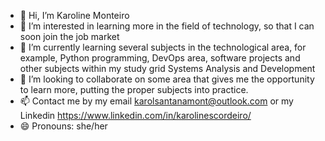 - 👋 Hi, I’m Karoline Monteiro 
- 👀 I’m interested in learning more in the field of technology, so that I can soon join the job market
- 🌱 I’m currently learning several subjects in the technological area, for example, Python programming, DevOps area, software projects and other subjects within my study grid Systems Analysis and Development
- 💞️ I’m looking to collaborate on  some area that gives me the opportunity to learn more, putting the proper subjects into practice.
- 📫 Contact me by my email karolsantanamont@outlook.com or my Linkedin https://www.linkedin.com/in/karolinescordeiro/
- 😄 Pronouns: she/her

<!---
kmont3iro/kmont3iro is a ✨ special ✨ repository because its `README.md` (this file) appears on your GitHub profile.
You can click the Preview link to take a look at your changes.
--->

